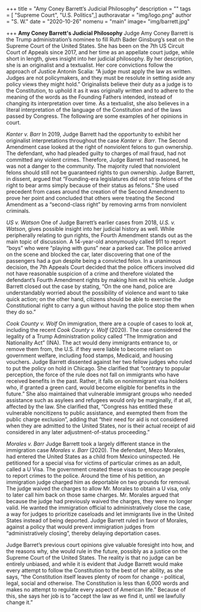 +++
title = "Amy Coney Barrett’s Judicial Philosophy"
description = ""
tags = [
    "Supreme Court",
    "U.S. Politics",]
authoravatar = "img/logo.png"
author = "S. W."
date = "2020-10-26"
nomenu = "main"
image= "img/barrett.jpg"

+++
**Amy Coney Barrett's Judicial Philosophy**
Judge Amy Coney Barrett is the Trump administration’s nominee to fill Ruth Bader Ginsburg’s seat on the Supreme Court of the United States. She has been on the 7th US Circuit Court of Appeals since 2017, and her time as an appellate court judge, while short in length, gives insight into her judicial philosophy. 
By her description, she is an originalist and a textualist. Her core convictions follow the approach of Justice Antonin Scalia: “A judge must apply the law as written. Judges are not policymakers, and they must be resolute in setting aside any policy views they might hold.” Originalists believe their duty as a judge is to the Constitution, to uphold it as it was originally written and to adhere to the meaning of the words as the Founding Fathers intended, instead of changing its interpretation over time. As a textualist, she also believes in a literal interpretation of the language of the Constitution and of the laws passed by Congress. The following are some examples of her opinions in court. 

*Kanter v. Barr*
In 2019, Judge Barrett had the opportunity to exhibit her originalist interpretations throughout the case *Kanter v. Barr*. The Second Amendment case looked at the right of nonviolent felons to gun ownership. The defendant, who had pleaded guilty to charges of mail fraud, had not committed any violent crimes. Therefore, Judge Barrett had reasoned, he was not a danger to the community. The majority ruled that nonviolent felons should still not be guaranteed rights to gun ownership. Judge Barrett, in dissent, argued that “Founding-era legislatures did not strip felons  of the right to bear arms simply because of their status as felons.” She used precedent from cases around the creation of the Second Amendment to prove her point and concluded that others were treating the Second Amendment as a “second-class right” by removing arms from nonviolent criminals.  

*US v. Watson*
One of Judge Barrett’s earlier cases from 2018, *U.S. v. Watson*, gives possible insight into her judicial history as well. While peripherally relating to gun rights, the Fourth Amendment stands out as the main topic of discussion. A 14-year-old anonymously called 911 to report “boys” who were “playing with guns” near a parked car. The police arrived on the scene and blocked the car, later discovering that one of the passengers had a gun despite being a convicted felon. In a unanimous decision, the 7th Appeals Court decided that the police officers involved did not have reasonable suspicion of a crime and therefore violated the defendant’s Fourth Amendment rights by making him exit his vehicle. Judge Barrett closed out the case by stating, “On the one hand, police are understandably worried about the possibility of violence and want to take quick action; on the other hand, citizens should be able to exercise the Constitutional right to carry a gun without having the police stop them when they do so.”

*Cook County v. Wolf*
On immigration, there are a couple of cases to look at, including the recent *Cook County v. Wolf* (2020). The case considered the legality of a Trump Administration policy called “The Immigration and Nationality Act” (INA). The act would deny immigrants entrance to, or remove them from, the U.S. if they were liable to become reliant on government welfare, including food stamps, Medicaid, and housing vouchers. Judge Barrett dissented against her two fellow judges who ruled to put the policy on hold in Chicago. She clarified that “contrary to popular perception, the force of the rule does not fall on immigrants who have received benefits in the past. Rather, it falls on nonimmigrant visa holders who, if granted a green card, would become eligible for benefits in the future.” She also maintained that vulnerable immigrant groups who needed assistance such as asylees and refugees would only be marginally, if at all, affected by the law. She clarified that, “Congress has entitled these vulnerable noncitizens to public assistance, and exempted them from the public charge exclusion”, adding that “their need for aid is not considered when they are admitted to the United States, nor is their actual receipt of aid considered in any later adjustment-of-status proceeding.” 

*Morales v. Barr*
Judge Barrett took a largely different stance in the immigration case *Morales v. Barr* (2020). The defendant, Mezo Morales, had entered the United States as a child from Mexico uninspected. He petitioned for a special visa for victims of particular crimes as an adult, called a U Visa. The government created these visas to encourage people to report crimes to the police. Around the time of his petition, an immigration judge charged him as deportable on two grounds for removal. The judge waived the charges to allow Mr. Morales to obtain a U visa, only to later call him back on those same charges. Mr. Morales argued that because the judge had previously waived the charges, they were no longer valid. He wanted the immigration official to administratively close the case, a way for judges to prioritize caseloads and let immigrants live in the United States instead of being deported. Judge Barrett ruled in favor of Morales, against a policy that would prevent immigration judges from “administratively closing”, thereby delaying deportation cases. 

Judge Barret’s previous court opinions give valuable foresight into how, and the reasons why, she would rule in the future, possibly as a justice on the Supreme Court of the United States. The reality is that no judge can be entirely unbiased, and while it is evident that Judge Barrett would make every attempt to follow the Constitution to the best of her ability, as she says, “the Constitution itself leaves plenty of room for change - political, legal, social and otherwise. The Constitution is less than 6,000 words and makes no attempt to regulate every aspect of American life.” Because of this, she says her job is to “accept the law as we find it, until we lawfully change it.”
